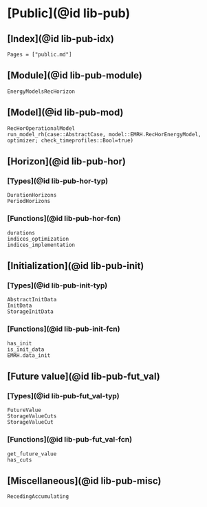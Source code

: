 # [Public](@id lib-pub)

## [Index](@id lib-pub-idx)

```@index
Pages = ["public.md"]
```

## [Module](@id lib-pub-module)

```@docs
EnergyModelsRecHorizon
```

## [Model](@id lib-pub-mod)

```@docs
RecHorOperationalModel
run_model_rh(case::AbstractCase, model::EMRH.RecHorEnergyModel, optimizer; check_timeprofiles::Bool=true)
```

## [Horizon](@id lib-pub-hor)

### [Types](@id lib-pub-hor-typ)

```@docs
DurationHorizons
PeriodHorizons
```

### [Functions](@id lib-pub-hor-fcn)

```@docs
durations
indices_optimization
indices_implementation
```

## [Initialization](@id lib-pub-init)

### [Types](@id lib-pub-init-typ)

```@docs
AbstractInitData
InitData
StorageInitData
```

### [Functions](@id lib-pub-init-fcn)

```@docs
has_init
is_init_data
EMRH.data_init
```

## [Future value](@id lib-pub-fut_val)

### [Types](@id lib-pub-fut_val-typ)

```@docs
FutureValue
StorageValueCuts
StorageValueCut
```

### [Functions](@id lib-pub-fut_val-fcn)

```@docs
get_future_value
has_cuts
```

## [Miscellaneous](@id lib-pub-misc)

```@docs
RecedingAccumulating
```
